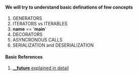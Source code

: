 #### We will try to understand basic definations of few concepts

1. GENERATORS
2. ITERATORS vs ITERABLES
3. __name__ == '__main__'
4. DECORATORS
5. ASYNCRONOUS CALLS
6. SERIALIZATION and DESERIALIZATION



#### Basic References
1. [____future__ explained in detail](https://www.pythonsheets.com/notes/python-future.html)